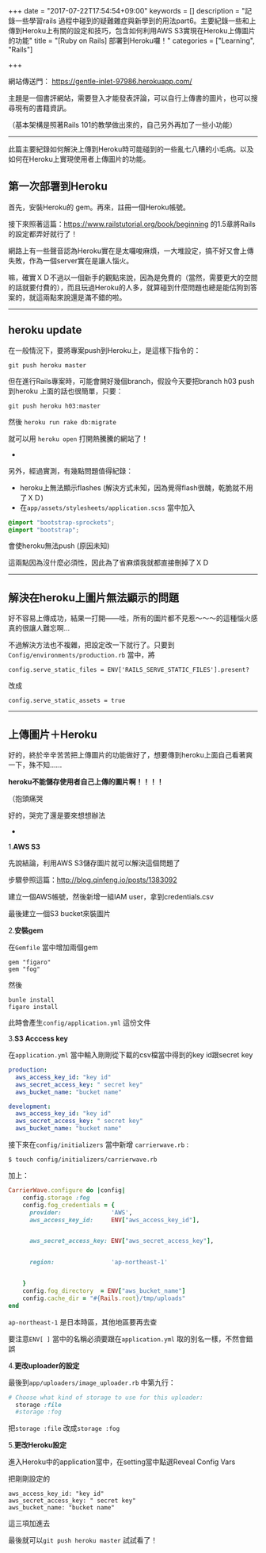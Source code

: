 +++
date = "2017-07-22T17:54:54+09:00"
keywords = []
description = "記錄一些學習rails 過程中碰到的疑難雜症與新學到的用法part6。主要紀錄一些和上傳到Heroku上有關的設定和技巧，包含如何利用AWS S3實現在Heroku上傳圖片的功能"
title = "[Ruby on Rails] 部署到Heroku囉！"
categories = ["Learning", "Rails"]

+++

網站傳送門：  https://gentle-inlet-97986.herokuapp.com/

主題是一個書評網站，需要登入才能發表評論，可以自行上傳書的圖片，也可以搜尋現有的書籍資訊。

（基本架構是照著Rails 101的教學做出來的，自己另外再加了一些小功能）

------

此篇主要紀錄如何解決上傳到Heroku時可能碰到的一些亂七八糟的小毛病。以及如何在Heroku上實現使用者上傳圖片的功能。

## 第一次部署到Heroku

首先，安裝Heroku的 gem。再來，註冊一個Heroku帳號。

接下來照著這篇：https://www.railstutorial.org/book/beginning 的1.5章將Rails的設定都弄好就行了！

網路上有一些聲音認為Heroku實在是太囉唆麻煩，一大堆設定，搞不好又會上傳失敗，作為一個server實在是讓人惱火。

嘛，確實ＸＤ不過以一個新手的觀點來說，因為是免費的（當然，需要更大的空間的話就要付費的），而且玩過Heroku的人多，就算碰到什麼問題也總是能估狗到答案的，就這兩點來說還是滿不錯的啦。

---

## heroku update

在一般情況下，要將專案push到Heroku上，是這樣下指令的：

`git push heroku master`

但在進行Rails專案時，可能會開好幾個branch，假設今天要把branch h03 push到heroku 上面的話也很簡單，只要：

 `git push heroku h03:master` 

然後 `heroku run rake db:migrate` 

就可以用 `heroku open` 打開熱騰騰的網站了！

-

另外，經過實測，有幾點問題值得紀錄：

- heroku上無法顯示flashes (解決方式未知，因為覺得flash很醜，乾脆就不用了ＸＤ)
- 在`app/assets/stylesheets/application.scss` 當中加入

```scss
@import "bootstrap-sprockets";
@import "bootstrap";
```

會使heroku無法push (原因未知)

這兩點因為沒什麼必須性，因此為了省麻煩我就都直接刪掉了ＸＤ

---

## 解決在heroku上圖片無法顯示的問題

好不容易上傳成功，結果一打開——哇，所有的圖片都不見惹～～～的這種惱火感真的很讓人難忘啊...

不過解決方法也不複雜，把設定改一下就行了。只要到`Config/environments/production.rb` 當中，將

```
config.serve_static_files = ENV['RAILS_SERVE_STATIC_FILES'].present?
```

改成

```
config.serve_static_assets = true
```

---

## 上傳圖片＋Heroku

好的，終於辛辛苦苦把上傳圖片的功能做好了，想要傳到heroku上面自己看著爽一下，殊不知......

**heroku不能儲存使用者自己上傳的圖片啊！！！！**

（抱頭痛哭

好的，哭完了還是要來想想辦法

-

1.**AWS S3**

先說結論，利用AWS S3儲存圖片就可以解決這個問題了

步驟參照這篇：http://blog.qinfeng.io/posts/1383092

建立一個AWS帳號，然後新增一組IAM user，拿到credentials.csv

最後建立一個S3 bucket來裝圖片

2.**安裝gem**

在`Gemfile` 當中增加兩個gem

```
gem "figaro" 
gem "fog"
```

然後

```
bunle install
figaro install
```

此時會產生`config/application.yml` 這份文件

3.**S3 Acccess key**

在`application.yml` 當中輸入剛剛從下載的csv檔當中得到的key id跟secret key

```yml
production:
  aws_access_key_id: "key id"
  aws_secret_access_key: " secret key"
  aws_bucket_name: "bucket name"

development:
  aws_access_key_id: "key id"
  aws_secret_access_key: " secret key"
  aws_bucket_name: "bucket name"
```

接下來在`config/initializers` 當中新增 `carrierwave.rb`  :

```shell
$ touch config/initializers/carrierwave.rb
```

加上：

```ruby
CarrierWave.configure do |config|
    config.storage :fog                       
    config.fog_credentials = {
      provider:              'AWS',                        
      aws_access_key_id:     ENV["aws_access_key_id"],                 


      aws_secret_access_key: ENV["aws_secret_access_key"],    


      region:                'ap-northeast-1'    


    }
    config.fog_directory  = ENV["aws_bucket_name"] 
    config.cache_dir = "#{Rails.root}/tmp/uploads"
end
```

`ap-northeast-1` 是日本時區，其他地區要再去查

要注意`ENV[ ]`  當中的名稱必須要跟在`application.yml` 取的別名一樣，不然會錯誤

4.**更改uploader的設定**

最後到`app/uploaders/image_uploader.rb` 中第九行：

```ruby
# Choose what kind of storage to use for this uploader:
  storage :file
  #storage :fog
```

把`storage :file` 改成`storage :fog`  

5.**更改Heroku設定**

進入Heroku中的application當中，在setting當中點選Reveal Config Vars

把剛剛設定的

```
aws_access_key_id: "key id"
aws_secret_access_key: " secret key"
aws_bucket_name: "bucket name"
```

 這三項加進去

最後就可以`git push heroku master` 試試看了！



